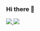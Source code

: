 ### Hi there 👋

<a href="https://github.com/Babbage0149">
  <img src="https://img.shields.io/github/followers/Babbage0149">
</a>
<a href="https://github.com/Babbage0149">
   <img src="https://komarev.com/ghpvc/?username=Babbage0149">
</a>

